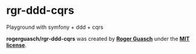 # rgr-ddd-cqrs
Playground with symfony + ddd + cqrs

**rogerguasch/rgr-ddd-cqrs** was created by **[Roger Guasch](https://twitter.com/rogerguasch)** under the **[MIT license](https://opensource.org/licenses/MIT)**.
